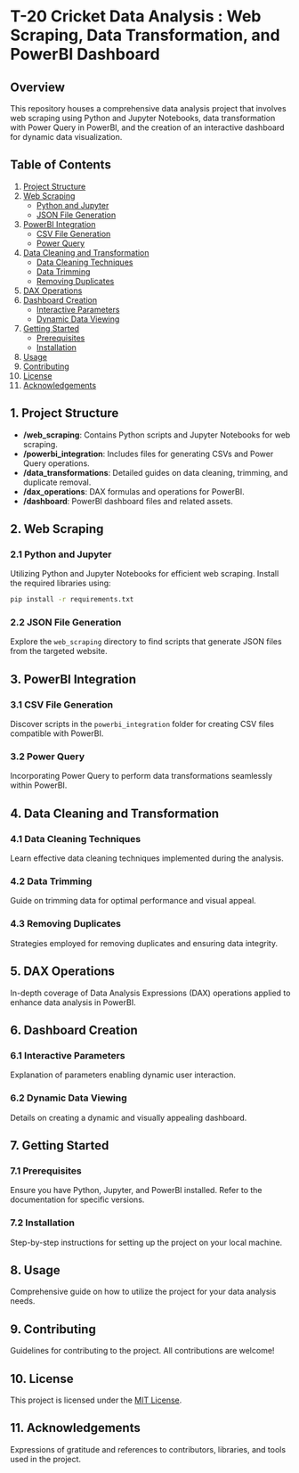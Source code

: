 # T-20 Cricket Data Analysis : Web Scraping, Data Transformation, and PowerBI Dashboard

## Overview

This repository houses a comprehensive data analysis project that involves web scraping using Python and Jupyter Notebooks, data transformation with Power Query in PowerBI, and the creation of an interactive dashboard for dynamic data visualization.

## Table of Contents

1. [Project Structure](#project-structure)
2. [Web Scraping](#web-scraping)
    - [Python and Jupyter](#python-and-jupyter)
    - [JSON File Generation](#json-file-generation)
3. [PowerBI Integration](#powerbi-integration)
    - [CSV File Generation](#csv-file-generation)
    - [Power Query](#power-query)
4. [Data Cleaning and Transformation](#data-cleaning-and-transformation)
    - [Data Cleaning Techniques](#data-cleaning-techniques)
    - [Data Trimming](#data-trimming)
    - [Removing Duplicates](#removing-duplicates)
5. [DAX Operations](#dax-operations)
6. [Dashboard Creation](#dashboard-creation)
    - [Interactive Parameters](#interactive-parameters)
    - [Dynamic Data Viewing](#dynamic-data-viewing)
7. [Getting Started](#getting-started)
    - [Prerequisites](#prerequisites)
    - [Installation](#installation)
8. [Usage](#usage)
9. [Contributing](#contributing)
10. [License](#license)
11. [Acknowledgements](#acknowledgements)

## 1. Project Structure

- **/web_scraping**: Contains Python scripts and Jupyter Notebooks for web scraping.
- **/powerbi_integration**: Includes files for generating CSVs and Power Query operations.
- **/data_transformations**: Detailed guides on data cleaning, trimming, and duplicate removal.
- **/dax_operations**: DAX formulas and operations for PowerBI.
- **/dashboard**: PowerBI dashboard files and related assets.

## 2. Web Scraping

### 2.1 Python and Jupyter

Utilizing Python and Jupyter Notebooks for efficient web scraping. Install the required libraries using:

```bash
pip install -r requirements.txt
```

### 2.2 JSON File Generation

Explore the `web_scraping` directory to find scripts that generate JSON files from the targeted website.

## 3. PowerBI Integration

### 3.1 CSV File Generation

Discover scripts in the `powerbi_integration` folder for creating CSV files compatible with PowerBI.

### 3.2 Power Query

Incorporating Power Query to perform data transformations seamlessly within PowerBI.

## 4. Data Cleaning and Transformation

### 4.1 Data Cleaning Techniques

Learn effective data cleaning techniques implemented during the analysis.

### 4.2 Data Trimming

Guide on trimming data for optimal performance and visual appeal.

### 4.3 Removing Duplicates

Strategies employed for removing duplicates and ensuring data integrity.

## 5. DAX Operations

In-depth coverage of Data Analysis Expressions (DAX) operations applied to enhance data analysis in PowerBI.

## 6. Dashboard Creation

### 6.1 Interactive Parameters

Explanation of parameters enabling dynamic user interaction.

### 6.2 Dynamic Data Viewing

Details on creating a dynamic and visually appealing dashboard.

## 7. Getting Started

### 7.1 Prerequisites

Ensure you have Python, Jupyter, and PowerBI installed. Refer to the documentation for specific versions.

### 7.2 Installation

Step-by-step instructions for setting up the project on your local machine.

## 8. Usage

Comprehensive guide on how to utilize the project for your data analysis needs.

## 9. Contributing

Guidelines for contributing to the project. All contributions are welcome!

## 10. License

This project is licensed under the [MIT License](LICENSE.md).

## 11. Acknowledgements

Expressions of gratitude and references to contributors, libraries, and tools used in the project.
